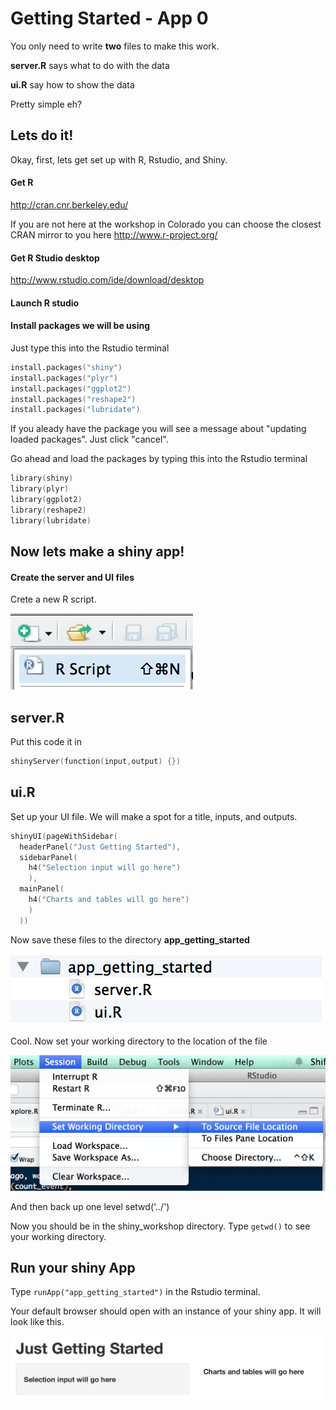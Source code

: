 # Getting Started - App 0

You only need to write **two** files to make this work.

**server.R** says what to do with the data

**ui.R** say how to show the data

Pretty simple eh?

## Lets do it!

Okay, first, lets get set up with R, Rstudio, and Shiny.

#### Get R
http://cran.cnr.berkeley.edu/

If you are not here at the workshop in Colorado you can choose the closest CRAN mirror to you here
http://www.r-project.org/

#### Get R Studio desktop
http://www.rstudio.com/ide/download/desktop

#### Launch R studio 

#### Install packages we will be using
Just type this into the Rstudio terminal
```s
install.packages("shiny")
install.packages("plyr")
install.packages("ggplot2")
install.packages("reshape2")
install.packages("lubridate")
```
If you aleady have the package you will see a message about "updating loaded packages". Just click "cancel".

Go ahead and load the packages by typing this into the Rstudio terminal
```s
library(shiny)
library(plyr)
library(ggplot2)
library(reshape2)
library(lubridate)
```

## Now lets make a shiny app!

#### Create the server and UI files
Crete a new R script. 

![logo](www/new_rscript.png?raw=true)

## server.R
Put this code it in
```s
shinyServer(function(input,output) {})
```

## ui.R
Set up your UI file. We will make a spot for a title, inputs, and outputs.
```s
shinyUI(pageWithSidebar(
  headerPanel("Just Getting Started"),
  sidebarPanel(
    h4("Selection input will go here")
    ),
  mainPanel(
    h4("Charts and tables will go here")
    )
  ))
```
Now save these files to the directory **app_getting_started**

![logo](www/directory.png?raw=true)

Cool. Now set your working directory to the location of the file

![logo](www/setwd.png?raw=true)

And then back up one level
setwd('../')

Now you should be in the shiny_workshop directory. Type `getwd()` to see your working directory.

## Run your shiny App
Type `runApp("app_getting_started")` in the Rstudio terminal.

Your default browser should open with an instance of your shiny app. It will look like this.

![logo](www/app.png?raw=true)

